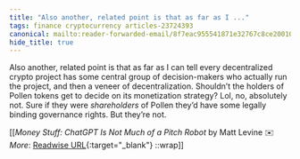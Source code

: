```yaml
---
title: "Also another, related point is that as far as I ..."
tags: finance cryptocurrency articles-23724393
canonical: mailto:reader-forwarded-email/8f7eac955541871e32767c8ce2001040
hide_title: true
---
```


Also another, related point is that as far as I can tell every decentralized crypto project has some central group of decision-makers who actually run the project, and then a veneer of decentralization. Shouldn’t the holders of Pollen tokens get to decide on its monetization strategy? Lol, no, absolutely not. Sure if they were *shareholders* of Pollen they’d have some legally binding governance rights. But they’re not.


[[<cite>_Money Stuff: ChatGPT Is Not Much of a Pitch Robot_</cite> by Matt Levine ✉️<br>
_More_: [Readwise URL](https://readwise.io/open/464227193){:target="_blank"}
::wrap]]
